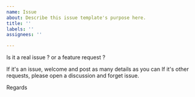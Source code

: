 ```yaml
---
name: Issue
about: Describe this issue template's purpose here.
title: ''
labels: ''
assignees: ''

---
```


Is it a real issue ? or a feature request ?

If it's an issue, welcome and post as many details as you can
If it's other requests, please open a discussion and forget issue. 

Regards
